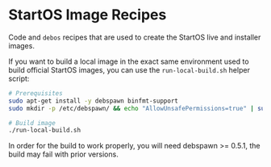 # StartOS Image Recipes

Code and `debos` recipes that are used to create the StartOS live and installer
images.

If you want to build a local image in the exact same environment used to build
official StartOS images, you can use the `run-local-build.sh` helper script:

```bash
# Prerequisites
sudo apt-get install -y debspawn binfmt-support
sudo mkdir -p /etc/debspawn/ && echo "AllowUnsafePermissions=true" | sudo tee /etc/debspawn/global.toml

# Build image
./run-local-build.sh
```

In order for the build to work properly, you will need debspawn >= 0.5.1, the
build may fail with prior versions.
